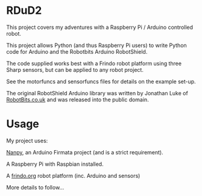 RDuD2
=====

This project covers my adventures with a Raspberry Pi / Arduino controlled robot.

This project allows Python (and thus Raspberry Pi users) to write Python code for Arduino and the Robotbits Arduino RobotShield.

The code supplied works best with a Frindo robot platform using three Sharp sensors, but can be applied to any robot project.

See the motorfuncs and sensorfuncs files for details on the example set-up. 

The original RobotShield Arduino library was written by Jonathan Luke of [RobotBits.co.uk](www.robotbits.co.uk) and was released into the public domain.


Usage
=====

My project uses:

[Nanpy](https://github.com/russb78/nanpy), an Arduino Firmata project (and is a strict requirement).

A Raspberry Pi with Raspbian installed.

A [frindo.org](http://frindo.org) robot platform (inc. Arduino and sensors)


More details to follow...
